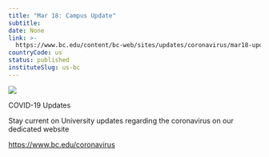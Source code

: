 ```yaml
---
title: "Mar 18: Campus Update"
subtitle: 
date: None
link: >-
  https://www.bc.edu/content/bc-web/sites/updates/coronavirus/mar18-update.html
countryCode: us
status: published
instituteSlug: us-bc
---
```

![](https://www.bc.edu/etc/designs/bc-web/favicon.ico)

COVID-19 Updates

Stay current on University updates regarding the coronavirus on our dedicated website

https://www.bc.edu/coronavirus